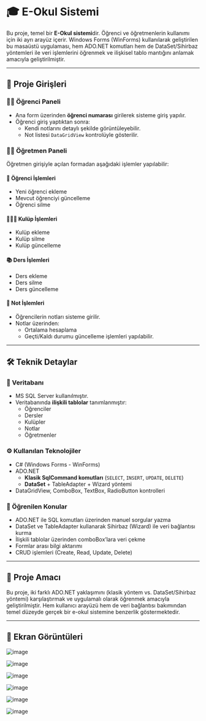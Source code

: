 # 🎓 E-Okul Sistemi

Bu proje, temel bir **E-Okul sistemi**dir. Öğrenci ve öğretmenlerin kullanımı için iki ayrı arayüz içerir. Windows Forms (WinForms) kullanılarak geliştirilen bu masaüstü uygulaması, hem ADO.NET komutları hem de DataSet/Sihirbaz yöntemleri ile veri işlemlerini öğrenmek ve ilişkisel tablo mantığını anlamak amacıyla geliştirilmiştir.

---

## 🔑 Proje Girişleri

### 👨‍🎓 Öğrenci Paneli
- Ana form üzerinden **öğrenci numarası** girilerek sisteme giriş yapılır.
- Öğrenci giriş yaptıktan sonra:
  - Kendi notlarını detaylı şekilde görüntüleyebilir.
  - Not listesi `DataGridView` kontrolüyle gösterilir.

### 👩‍🏫 Öğretmen Paneli
Öğretmen girişiyle açılan formadan aşağıdaki işlemler yapılabilir:

#### 🧍 Öğrenci İşlemleri
- Yeni öğrenci ekleme
- Mevcut öğrenciyi güncelleme
- Öğrenci silme

#### 🧑‍🤝‍🧑 Kulüp İşlemleri
- Kulüp ekleme
- Kulüp silme
- Kulüp güncelleme

#### 📚 Ders İşlemleri
- Ders ekleme
- Ders silme
- Ders güncelleme

#### 📝 Not İşlemleri
- Öğrencilerin notları sisteme girilir.
- Notlar üzerinden:
  - Ortalama hesaplama
  - Geçti/Kaldı durumu güncelleme işlemleri yapılabilir.

---

## 🛠️ Teknik Detaylar

### 🔌 Veritabanı
- MS SQL Server kullanılmıştır.
- Veritabanında **ilişkili tablolar** tanımlanmıştır:
  - Öğrenciler
  - Dersler
  - Kulüpler
  - Notlar
  - Öğretmenler

### ⚙️ Kullanılan Teknolojiler
- C# (Windows Forms - WinForms)
- ADO.NET
  - **Klasik SqlCommand komutları** (`SELECT`, `INSERT`, `UPDATE`, `DELETE`)
  - **DataSet** + TableAdapter + Wizard yöntemi
- DataGridView, ComboBox, TextBox, RadioButton kontrolleri

### 🧪 Öğrenilen Konular
- ADO.NET ile SQL komutları üzerinden manuel sorgular yazma
- DataSet ve TableAdapter kullanarak Sihirbaz (Wizard) ile veri bağlantısı kurma
- İlişkili tablolar üzerinden comboBox’lara veri çekme
- Formlar arası bilgi aktarımı
- CRUD işlemleri (Create, Read, Update, Delete)

---

## 🎯 Proje Amacı

Bu proje, iki farklı ADO.NET yaklaşımını (klasik yöntem vs. DataSet/Sihirbaz yöntemi) karşılaştırmak ve uygulamalı olarak öğrenmek amacıyla geliştirilmiştir. Hem kullanıcı arayüzü hem de veri bağlantısı bakımından temel düzeyde gerçek bir e-okul sistemine benzerlik göstermektedir.

---

## 📸 Ekran Görüntüleri 

![image](https://github.com/user-attachments/assets/67b247eb-d704-4792-bf22-90f5e9c23415)

![image](https://github.com/user-attachments/assets/f47cf966-a880-44b6-af27-63cd0867a507)

![image](https://github.com/user-attachments/assets/9ecc92dd-6865-485a-87c8-24d58a9e83a8)

![image](https://github.com/user-attachments/assets/24204f42-4786-49e5-99a7-a16a0cd69b22)

![image](https://github.com/user-attachments/assets/bfab40e4-0943-4f84-858c-dbeb54b865d4)

![image](https://github.com/user-attachments/assets/24eb68b3-990b-4bf8-a91f-6e43eb3d52b6)
